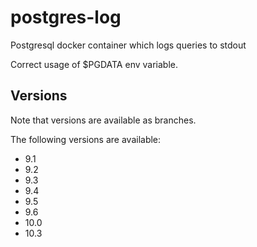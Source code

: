 # postgres-log
Postgresql docker container which logs queries to stdout

Correct usage of $PGDATA env variable.

## Versions
Note that versions are available as branches.


The following versions are available:

* 9.1
* 9.2
* 9.3
* 9.4
* 9.5
* 9.6
* 10.0
* 10.3
